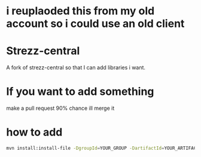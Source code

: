 # i reuplaoded this from my old account so i could use an old client
# Strezz-central
A fork of strezz-central so that I can add libraries i want.

# If you want to add something
make a pull request 90% chance ill merge it

# how to add
```bash
mvn install:install-file -DgroupId=YOUR_GROUP -DartifactId=YOUR_ARTIFACT -Dversion=YOUR_VERSION -Dfile=YOUR_JAR_FILE -Dpackaging=jar -DgeneratePom=true -DlocalRepositoryPath=.  -DcreateChecksum=true
```